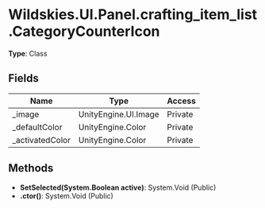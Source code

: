 ﻿# Wildskies.UI.Panel.crafting_item_list.CategoryCounterIcon

**Type**: Class

## Fields

| Name | Type | Access |
|------|------|--------|
| _image | UnityEngine.UI.Image | Private |
| _defaultColor | UnityEngine.Color | Private |
| _activatedColor | UnityEngine.Color | Private |

## Methods

- **SetSelected(System.Boolean active)**: System.Void (Public)
- **.ctor()**: System.Void (Public)

